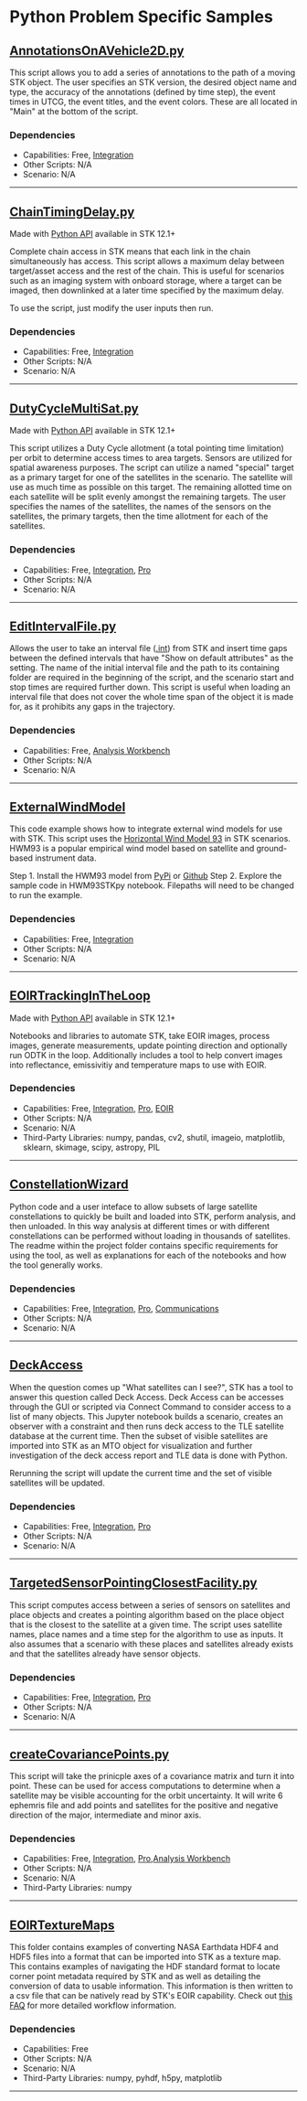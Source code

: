# Python Problem Specific Samples

## [AnnotationsOnAVehicle2D.py](AnnotationsOnAVehicle2D.py)

This script allows you to add a series of annotations to the path of a moving STK object. The user specifies an STK version, the desired object name and type, the accuracy of the annotations (defined by time step), the event times in UTCG, the event titles, and the event colors. These are all located in "Main" at the bottom of the script.

### Dependencies

* Capabilities: Free, [Integration](https://www.agi.com/products/stk-systems-bundle/stk-integration)
* Other Scripts: N/A
* Scenario: N/A

---

## [ChainTimingDelay.py](ChainTimingDelay.py)

Made with [Python API](https://help.agi.com/stkdevkit/index.htm#python/pythonGettingStarted.htm?) available in STK 12.1+

Complete chain access in STK means that each link in the chain simultaneously has access. This script allows a maximum delay between target/asset access and the rest of the chain. This is useful for scenarios such as an imaging system with onboard storage, where a target can be imaged, then downlinked at a later time specified by the maximum delay.

To use the script, just modify the user inputs then run.

### Dependencies

* Capabilities: Free, [Integration](https://www.agi.com/products/stk-systems-bundle/stk-integration)
* Other Scripts: N/A
* Scenario: N/A

---

## [DutyCycleMultiSat.py](DutyCycleMultiSat.py)

Made with [Python API](https://help.agi.com/stkdevkit/index.htm#python/pythonGettingStarted.htm) available in STK 12.1+

This script utilizes a Duty Cycle allotment (a total pointing time limitation) per orbit to determine access times to area targets. Sensors are utilized for spatial awareness purposes. The script can utilize a named "special" target as a primary target for one of the satellites in the scenario. The satellite will use as much time as possible on this target. The remaining allotted time on each satellite will be split evenly amongst the remaining targets.
The user specifies the names of the satellites, the names of the sensors on the satellites, the primary targets, then the time allotment for each of the satellites.

### Dependencies

* Capabilities: Free, [Integration](https://www.agi.com/products/stk-systems-bundle/stk-integration), [Pro](https://www.agi.com/products/stk-systems-bundle/stk-professional)
* Other Scripts: N/A
* Scenario: N/A

---

## [EditIntervalFile.py](EditIntervalFile.py)

Allows the user to take an interval file ([.int](https://help.agi.com/stk/index.htm#stk/importfiles-04.htm)) from STK and insert time gaps between the defined intervals that have "Show on default attributes" as the setting. The name of the initial interval file and the path to its containing folder are required in the beginning of the script, and the scenario start and stop times are required further down. This script is useful when loading an interval file that does not cover the whole time span of the object it is made for, as it prohibits any gaps in the trajectory.

### Dependencies

* Capabilities: Free, [Analysis Workbench](https://www.agi.com/products/stk-systems-bundle/stk-analysis-workbench)
* Other Scripts: N/A
* Scenario: N/A

---

## [ExternalWindModel](ExternalWindModel)

This code example shows how to integrate external wind models for use with STK. This script uses the [Horizontal Wind Model 93](https://ccmc.gsfc.nasa.gov/modelweb/atmos/hwm.html) in STK scenarios. HWM93 is a popular empirical wind model based on satellite and ground-based instrument data.

Step 1. Install the HWM93 model from [PyPi](https://pypi.org/project/hwm93/) or [Github](https://github.com/space-physics/hwm93)
Step 2. Explore the sample code in HWM93STKpy notebook. Filepaths will need to be changed to run the example.

### Dependencies

* Capabilities: Free, [Integration](https://www.agi.com/products/stk-systems-bundle/stk-integration)
* Other Scripts: N/A
* Scenario: N/A

---

## [EOIRTrackingInTheLoop](EOIRTrackingInTheLoop)

Made with [Python API](https://help.agi.com/stkdevkit/index.htm#python/pythonGettingStarted.htm) available in STK 12.1+

Notebooks and libraries to automate STK, take EOIR images, process images, generate measurements, update pointing direction and optionally run ODTK in the loop. Additionally includes a tool to help convert images into reflectance, emissivitiy and temperature maps to use with EOIR. 

### Dependencies

* Capabilities: Free, [Integration](https://www.agi.com/products/stk-systems-bundle/stk-integration), [Pro](https://www.agi.com/products/stk-systems-bundle/stk-professional), [EOIR](https://www.agi.com/products/stk-specialized-modules/stk-eoir)
* Other Scripts: N/A
* Scenario: N/A
* Third-Party Libraries: numpy, pandas, cv2, shutil, imageio, matplotlib, sklearn, skimage, scipy, astropy, PIL

---

## [ConstellationWizard](ConstellationWizard)

Python code and a user inteface to allow subsets of large satellite constellations to quickly be built and loaded into STK, perform analysis, and then unloaded. In this way analysis at different times or with different constellations can be performed without loading in thousands of satellites. The readme within the project folder contains specific requirements for using the tool, as well as explanations for each of the notebooks and how the tool generally works.

### Dependencies

* Capabilities: Free, [Integration](https://www.agi.com/products/stk-systems-bundle/stk-integration), [Pro](https://www.agi.com/products/stk-systems-bundle/stk-professional), [Communications](https://www.agi.com/products/stk-systems-bundle/stk-communications)
* Other Scripts: N/A
* Scenario: N/A

---

## [DeckAccess](DeckAccess)

When the question comes up "What satellites can I see?", STK has a tool to answer this question called Deck Access. Deck Access can be accesses through the GUI or scripted via Connect Command to consider access to a list of many objects. This Jupyter notebook builds a scenario, creates an observer with a constraint and then runs deck access to the TLE satellite database at the current time. Then the subset of visible satellites are imported into STK as an MTO object for visualization and further investigation of the deck access report and TLE data is done with Python.

Rerunning the script will update the current time and the set of visible satellites will be updated.

### Dependencies

* Capabilities: Free, [Integration](https://www.agi.com/products/stk-systems-bundle/stk-integration), [Pro](https://www.agi.com/products/stk-systems-bundle/stk-professional)
* Other Scripts: N/A
* Scenario: N/A

---

## [TargetedSensorPointingClosestFacility.py](TargetedSensorPointingClosestFacility.py)

This script computes access between a series of sensors on satellites and place objects and creates a pointing algorithm based on the place object that is the closest to the satellite at a given time. The script uses satellite names, place names and a time step for the algorithm to use as inputs. It also assumes that a scenario with these places and satellites already exists and that the satellites already have sensor objects. 

### Dependencies

* Capabilities: Free, [Integration](https://www.agi.com/products/stk-systems-bundle/stk-integration), [Pro](https://www.agi.com/products/stk-systems-bundle/stk-professional)
* Other Scripts: N/A
* Scenario: N/A

---


## [createCovariancePoints.py](createCovariancePoints.py)

This script will take the prinicple axes of a covariance matrix and turn it into point. These can be used for access computations to determine when a satellite may be visible accounting for the orbit uncertainty. It will write 6 ephemris file and add points and satellites for the positive and negative direction of the major, intermediate and minor axis. 

### Dependencies

* Capabilities: Free, [Integration](https://www.agi.com/products/stk-systems-bundle/stk-integration), [Pro](https://www.agi.com/products/stk-systems-bundle/stk-professional),[Analysis Workbench](https://www.agi.com/products/stk-systems-bundle/stk-analysis-workbench)
* Other Scripts: N/A
* Scenario: N/A
* Third-Party Libraries: numpy

---

## [EOIRTextureMaps](EOIRTextureMaps)

This folder contains examples of converting NASA Earthdata HDF4 and HDF5 files into a format that can be imported into STK as a texture map. This contains examples of navigating the HDF standard format to locate corner point metadata required by STK and as well as detailing the conversion of data to usable information. This information is then written to a csv file that can be natively read by STK's EOIR capability. Check out [this FAQ](https://analyticalgraphics.force.com/faqs/articles/Knowledge/Loading-EOIR-Texture-Maps-From-NASA-s-Earthdata) for more detailed workflow information.
### Dependencies

* Capabilities: Free
* Other Scripts: N/A
* Scenario: N/A
* Third-Party Libraries: numpy, pyhdf, h5py, matplotlib

---
